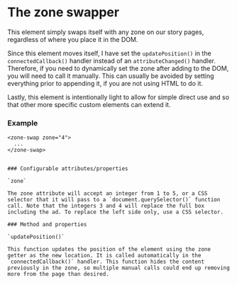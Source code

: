 # The zone swapper

This element simply swaps itself with any zone on our story pages, regardless of where you place it in the DOM.

Since this element moves itself, I have set the `updatePosition()` in the   `connectedCallback()` handler instead of an `attributeChanged()` handler. Therefore, if you need to dynamically set the zone after adding to the DOM, you will need to call it manually. This can usually be avoided by setting everything prior to appending it, if you are not using HTML to do it.

Lastly, this element is intentionally light to allow for simple direct use and so that other more specific custom elements can extend it.

### Example

```
<zone-swap zone="4">
  ...
</zone-swap>


### Configurable attributes/properties

`zone`

The zone attribute will accept an integer from 1 to 5, or a CSS selector that it will pass to a `document.querySelector()` function call. Note that the integers 3 and 4 will replace the full box including the ad. To replace the left side only, use a CSS selector.

### Method and properties

`updatePosition()`

This function updates the position of the element using the zone getter as the new location. It is called automatically in the `connectedCallback()` handler. This function hides the content previously in the zone, so multiple manual calls could end up removing more from the page than desired.

